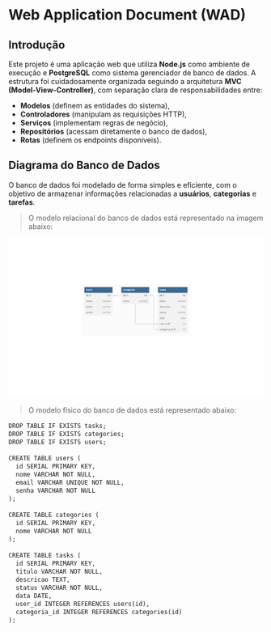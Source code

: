 
# Web Application Document (WAD)

## Introdução

Este projeto é uma aplicação web que utiliza **Node.js** como ambiente de execução e **PostgreSQL** como sistema gerenciador de banco de dados. A estrutura foi cuidadosamente organizada seguindo a arquitetura **MVC (Model-View-Controller)**, com separação clara de responsabilidades entre:

- **Modelos** (definem as entidades do sistema),
- **Controladores** (manipulam as requisições HTTP),
- **Serviços** (implementam regras de negócio),
- **Repositórios** (acessam diretamente o banco de dados),
- **Rotas** (definem os endpoints disponíveis).

## Diagrama do Banco de Dados

O banco de dados foi modelado de forma simples e eficiente, com o objetivo de armazenar informações relacionadas a **usuários**, **categorias** e **tarefas**.


> O modelo relacional do banco de dados está representado na imagem abaixo:

![Modelo Relacional](../assets/modelo-banco.png)

> O modelo físico do banco de dados está representado abaixo:

``` 
DROP TABLE IF EXISTS tasks;
DROP TABLE IF EXISTS categories;
DROP TABLE IF EXISTS users;

CREATE TABLE users (
  id SERIAL PRIMARY KEY,
  nome VARCHAR NOT NULL,
  email VARCHAR UNIQUE NOT NULL,
  senha VARCHAR NOT NULL
);

CREATE TABLE categories (
  id SERIAL PRIMARY KEY,
  nome VARCHAR NOT NULL
);

CREATE TABLE tasks (
  id SERIAL PRIMARY KEY,
  titulo VARCHAR NOT NULL,
  descricao TEXT,
  status VARCHAR NOT NULL,
  data DATE,
  user_id INTEGER REFERENCES users(id),
  categoria_id INTEGER REFERENCES categories(id)
);

```
